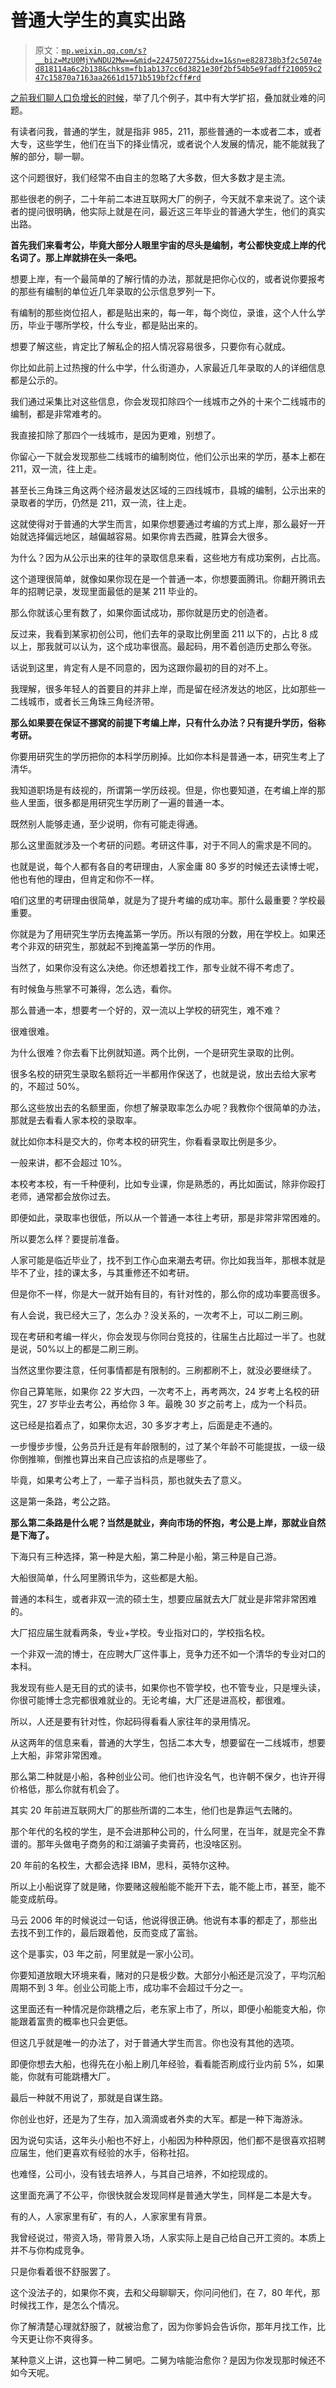 # 普通大学生的真实出路

> 原文：[`mp.weixin.qq.com/s?__biz=MzU0MjYwNDU2Mw==&mid=2247507275&idx=1&sn=e828738b3f2c5074ed818114a6c2b138&chksm=fb1ab137cc6d3821e30f2bf54b5e9fadff210059c247c15870a7163aa2661d1571b519bf2cff#rd`](http://mp.weixin.qq.com/s?__biz=MzU0MjYwNDU2Mw==&mid=2247507275&idx=1&sn=e828738b3f2c5074ed818114a6c2b138&chksm=fb1ab137cc6d3821e30f2bf54b5e9fadff210059c247c15870a7163aa2661d1571b519bf2cff#rd)

[之前我们聊人口负增长的时候](http://mp.weixin.qq.com/s?__biz=MzU3NDc5Nzc0NQ==&mid=2247519579&idx=1&sn=cd212b388bc9d54e508c52d038155c02&chksm=fd2e2f85ca59a693a69e9abe8f7899bcc71bebb6b36f8916e77899c2cf7acfc917a3cc8dc853&scene=21#wechat_redirect)，举了几个例子，其中有大学扩招，叠加就业难的问题。 

有读者问我，普通的学生，就是指非 985，211，那些普通的一本或者二本，或者大专，这些学生，他们在当下的择业情况，或者说个人发展的情况，能不能就我了解的部分，聊一聊。 

这个问题很好，我们经常不由自主的忽略了大多数，但大多数才是主流。 

那些很老的例子，二十年前二本进互联网大厂的例子，今天就不拿来说了。这个读者的提问很明确，他实际上就是在问，最近这三年毕业的普通大学生，他们的真实出路。 

**首先我们来看考公，毕竟大部分人眼里宇宙的尽头是编制，考公都快变成上岸的代名词了。那上岸就排在头一条吧。** 

想要上岸，有一个最简单的了解行情的办法，那就是把你心仪的，或者说你要报考的那些有编制的单位近几年录取的公示信息罗列一下。 

有编制的那些岗位招人，都是贴出来的，每一年，每个岗位，录谁，这个人什么学历，毕业于哪所学校，什么专业，都是贴出来的。 

想要了解这些，肯定比了解私企的招人情况容易很多，只要你有心就成。 

你比如此前上过热搜的什么中学，什么街道办，人家最近几年录取的人的详细信息都是公示的。

我们通过采集比对这些信息，你会发现扣除四个一线城市之外的十来个二线城市的编制，都是非常难考的。 

我直接扣除了那四个一线城市，是因为更难，别想了。

你留心一下就会发现那些二线城市的编制岗位，他们公示出来的学历，基本上都在 211，双一流，往上走。 

甚至长三角珠三角这两个经济最发达区域的三四线城市，县城的编制，公示出来的录取者的学历，仍然是 211，双一流，往上走。 

这就使得对于普通的大学生而言，如果你想要通过考编的方式上岸，那么最好一开始就选择偏远地区，越偏越容易。如果你肯去西藏，胜算会大很多。 

为什么？因为从公示出来的往年的录取信息来看，这些地方有成功案例，占比高。 

这个道理很简单，就像如果你现在是一个普通一本，你想要面腾讯。你翻开腾讯去年的招聘记录，发现里面最低的是某 211 毕业的。 

那么你就该心里有数了，如果你面试成功，那你就是历史的创造者。

反过来，我看到某家初创公司，他们去年的录取比例里面 211 以下的，占比 8 成以上，那我就可以认为，这个成功率很高。最起码，用不着创造历史那么夸张。

话说到这里，肯定有人是不同意的，因为这跟你最初的目的对不上。

我理解，很多年轻人的首要目的并非上岸，而是留在经济发达的地区，比如那些一二线城市，或者长三角珠三角经济带。 

**那么如果要在保证不挪窝的前提下考编上岸，只有什么办法？只有提升学历，俗称考研。** 

你要用研究生的学历把你的本科学历刷掉。比如你本科是普通一本，研究生考上了清华。 

我知道职场是有歧视的，所谓第一学历歧视。但是，你也要知道，在考编上岸的那些人里面，很多都是用研究生学历刷了一遍的普通一本。 

既然别人能够走通，至少说明，你有可能走得通。 

那么这里面就涉及一个考研的问题。考研这件事，对于不同人的需求是不同的。 

也就是说，每个人都有各自的考研理由，人家金庸 80 多岁的时候还去读博士呢，他也有他的理由，但肯定和你不一样。 

咱们这里的考研理由很简单，就是为了提升考编的成功率。那什么最重要？学校最重要。 

你就是为了用研究生学历去掩盖第一学历。所以有限的分数，用在学校上。如果还考个非双的研究生，那就起不到掩盖第一学历的作用。 

当然了，如果你没有这么决绝。你还想着找工作，那专业就不得不考虑了。 

有时候鱼与熊掌不可兼得，怎么选，看你。 

那么普通一本，想要考一个好的，双一流以上学校的研究生，难不难？ 

很难很难。

为什么很难？你去看下比例就知道。两个比例，一个是研究生录取的比例。 

很多名校的研究生录取名额将近一半都用作保送了，也就是说，放出去给大家考的，不超过 50%。

那么这些放出去的名额里面，你想了解录取率怎么办呢？我教你个很简单的办法，那就是去看看人家本校的录取率。 

就比如你本科是交大的，你考本校的研究生，你看看录取比例是多少。 

一般来讲，都不会超过 10%。 

本校考本校，有一千种便利，比如专业课，你是熟悉的，再比如面试，除非你殴打老师，通常都会放你过去。 

即便如此，录取率也很低，所以从一个普通一本往上考研，那是非常非常困难的。

所以要怎么样？要提前准备。 

人家可能是临近毕业了，找不到工作心血来潮去考研。你比如我当年，那根本就是毕不了业，挂的课太多，与其重修还不如考研。

但是你不一样，你是大一就开始有目的，有针对性的，那么你的成功率要高很多。 

有人会说，我已经大三了，怎么办？没关系的，一次考不上，可以二刷三刷。 

现在考研和考编一样火，你会发现与你同台竞技的，往届生占比超过一半了。也就是说，50%以上的都是二刷三刷。 

当然这里你要注意，任何事情都是有限制的。三刷都刷不上，就没必要继续了。 

你自己算笔账，如果你 22 岁大四，一次考不上，再考两次，24 岁考上名校的研究生，27 岁毕业去考公，再给你 3 年。最晚 30 岁之前考上，成为一个科员。

这已经是掐着点了，如果你太迟，30 多岁才考上，后面是走不通的。 

一步慢步步慢，公务员升迁是有年龄限制的，过了某个年龄不可能提拔，一级一级你倒推嘛，倒推也算出来自己应该掐的点是哪些了。

毕竟，如果考公考上了，一辈子当科员，那也就失去了意义。

这是第一条路，考公之路。 

**那么第二条路是什么呢？当然是就业，奔向市场的怀抱，考公是上岸，那就业自然是下海了。** 

下海只有三种选择，第一种是大船，第二种是小船，第三种是自己游。

大船很简单，什么阿里腾讯华为，这些都是大船。 

普通的本科生，或者非双一流的硕士生，想要应届就去大厂就业是非常非常困难的。 

大厂招应届生就看两条，专业+学校。专业指对口的，学校指名校。 

一个非双一流的博士，在应聘大厂这件事上，竞争力还不如一个清华的专业对口的本科。

我发现有些人是无目的式的读书，如果你也不管学校，也不管专业，只是埋头读，你很可能博士念完都很难就业的。无论考编，大厂还是进高校，都很难。

所以，人还是要有针对性，你起码得看看人家往年的录用情况。 

从这两年的信息来看，普通的大学生，包括二本大专，想要留在一二线城市，想要上大船，非常非常困难。 

那么第二种就是小船，各种创业公司。他们也许没名气，也许朝不保夕，也许开得价格低，那么你就有机会了。 

其实 20 年前进互联网大厂的那些所谓的二本生，他们也是靠运气去赌的。

那个年代的名校的学生，是不会进那种公司的，什么阿里，在当年，就是完全不靠谱的。那年头做电子商务的和江湖骗子卖膏药，也没啥区别。 

20 年前的名校生，大都会选择 IBM，思科，英特尔这种。

所以上小船说穿了就是赌，你要赌这艘船能不能开下去，能不能上市，甚至，能不能变成航母。 

马云 2006 年的时候说过一句话，他说得很正确。他说有本事的都走了，那些出去找不到工作的，最后跟着他，反而变成了富翁。 

这个是事实，03 年之前，阿里就是一家小公司。 

你要知道放眼大环境来看，赌对的只是极少数。大部分小船还是沉没了，平均沉船周期不到 3 年。创业公司能上市，成功率不会超过千分之一。 

这里面还有一种情况是你跳槽之后，老东家上市了，所以，即便小船能变大船，你能跟着富贵的概率也只会更低。 

但这几乎就是唯一的办法了，对于普通大学生而言。你也没有其他的选项。 

即便你想去大船，也得先在小船上刷几年经验，看看能否刷成行业内前 5%，如果能，你就有可能跳槽大厂。 

最后一种就不用说了，那就是自谋生路。

你创业也好，还是为了生存，加入滴滴或者外卖的大军。都是一种下海游泳。 

因为说句实话，这年头小船也不好上，小船因为种种原因，他们都不是很喜欢招聘应届生，他们更喜欢有经验的水手，俗称社招。

也难怪，公司小，没有钱去培养人，与其自己培养，不如挖现成的。 

这里面充满了不公平，你很快就会发现同样是普通大学生，同样是二本是大专。 

有的人，人家家里有矿，有的人，人家家里有背景。

我曾经说过，带资入场，带背景入场，人家实际上是自己给自己开工资的。本质上并不与你构成竞争。

只是你看着很不舒服罢了。

这个没法子的，如果你不爽，去和父母聊聊天，你问问他们，在 7，80 年代，那时候找工作，是怎么个情况。 

你了解清楚心理就舒服了，就被治愈了，因为你爹妈会告诉你，那年月找工作，比今天更让你不爽得多。 

某种意义上讲，这也算一种二舅吧。二舅为啥能治愈你？是因为你发现那时候还不如今天呢。